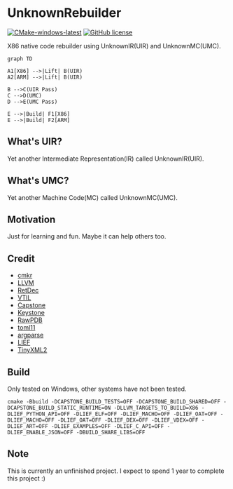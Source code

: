 #  UnknownRebuilder
[![CMake-windows-latest](https://github.com/NewWorldComingSoon/UnknownRebuilder/actions/workflows/CMake-windows-latest.yml/badge.svg)](https://github.com/NewWorldComingSoon/UnknownRebuilder/actions/workflows/CMake-windows-latest.yml)
[![GitHub license](https://img.shields.io/github/license/NewWorldComingSoon/UnknownRebuilder
)](https://github.com/NewWorldComingSoon/UnknownRebuilder/blob/main/LICENSE)

X86 native code rebuilder using UnknownIR(UIR) and UnknownMC(UMC).

```mermaid
graph TD

A1[X86] -->|Lift| B(UIR)
A2[ARM] -->|Lift| B(UIR)

B -->C(UIR Pass)
C -->D(UMC)
D -->E(UMC Pass)

E -->|Build| F1[X86]
E -->|Build| F2[ARM]

```

## What's UIR?
Yet another Intermediate Representation(IR) called UnknownIR(UIR).

## What's UMC?
Yet another Machine Code(MC) called UnknownMC(UMC).

## Motivation
Just for learning and fun. Maybe it can help others too.

## Credit
- [cmkr](https://github.com/build-cpp/cmkr)
- [LLVM](https://github.com/llvm/llvm-project)
- [RetDec](https://github.com/avast/retdec)
- [VTIL](https://github.com/vtil-project)
- [Capstone](https://github.com/NewWorldComingSoon/capstone-retdec) 
- [Keystone](https://github.com/NewWorldComingSoon/keystone-retdec)
- [RawPDB](https://github.com/NewWorldComingSoon/raw_pdb)
- [toml11](https://github.com/NewWorldComingSoon/toml11)
- [argparse](https://github.com/NewWorldComingSoon/argparse)
- [LIEF](https://github.com/NewWorldComingSoon/LIEF)
- [TinyXML2](https://github.com/leethomason/tinyxml2)

## Build
Only tested on Windows, other systems have not been tested.
```
cmake -Bbuild -DCAPSTONE_BUILD_TESTS=OFF -DCAPSTONE_BUILD_SHARED=OFF -DCAPSTONE_BUILD_STATIC_RUNTIME=ON -DLLVM_TARGETS_TO_BUILD=X86 -DLIEF_PYTHON_API=OFF -DLIEF_ELF=OFF -DLIEF_MACHO=OFF -DLIEF_OAT=OFF -DLIEF_MACHO=OFF -DLIEF_OAT=OFF -DLIEF_DEX=OFF -DLIEF_VDEX=OFF -DLIEF_ART=OFF -DLIEF_EXAMPLES=OFF -DLIEF_C_API=OFF -DLIEF_ENABLE_JSON=OFF -DBUILD_SHARE_LIBS=OFF
```

## Note
This is currently an unfinished project.
I expect to spend 1 year to complete this project :)
